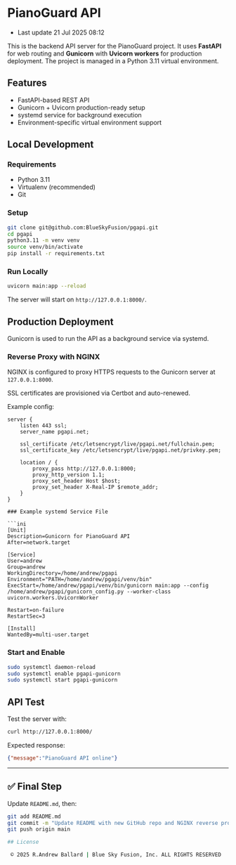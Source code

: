 # PianoGuard API
- Last update 21 Jul 2025 08:12

This is the backend API server for the PianoGuard project. It uses **FastAPI** for web routing and **Gunicorn** with **Uvicorn workers** for production deployment. The project is managed in a Python 3.11 virtual environment.

## Features

- FastAPI-based REST API
- Gunicorn + Uvicorn production-ready setup
- systemd service for background execution
- Environment-specific virtual environment support

## Local Development

### Requirements

- Python 3.11
- Virtualenv (recommended)
- Git

### Setup

```bash
git clone git@github.com:BlueSkyFusion/pgapi.git
cd pgapi
python3.11 -m venv venv
source venv/bin/activate
pip install -r requirements.txt
```

### Run Locally

```bash
uvicorn main:app --reload
```

The server will start on `http://127.0.0.1:8000/`.

## Production Deployment

Gunicorn is used to run the API as a background service via systemd.

### Reverse Proxy with NGINX

NGINX is configured to proxy HTTPS requests to the Gunicorn server at `127.0.0.1:8000`.

SSL certificates are provisioned via Certbot and auto-renewed.

Example config:
```nginx
server {
    listen 443 ssl;
    server_name pgapi.net;

    ssl_certificate /etc/letsencrypt/live/pgapi.net/fullchain.pem;
    ssl_certificate_key /etc/letsencrypt/live/pgapi.net/privkey.pem;

    location / {
        proxy_pass http://127.0.0.1:8000;
        proxy_http_version 1.1;
        proxy_set_header Host $host;
        proxy_set_header X-Real-IP $remote_addr;
    }
}

### Example systemd Service File

```ini
[Unit]
Description=Gunicorn for PianoGuard API
After=network.target

[Service]
User=andrew
Group=andrew
WorkingDirectory=/home/andrew/pgapi
Environment="PATH=/home/andrew/pgapi/venv/bin"
ExecStart=/home/andrew/pgapi/venv/bin/gunicorn main:app --config /home/andrew/pgapi/gunicorn_config.py --worker-class uvicorn.workers.UvicornWorker

Restart=on-failure
RestartSec=3

[Install]
WantedBy=multi-user.target
```

### Start and Enable

```bash
sudo systemctl daemon-reload
sudo systemctl enable pgapi-gunicorn
sudo systemctl start pgapi-gunicorn
```

## API Test

Test the server with:

```bash
curl http://127.0.0.1:8000/
```

Expected response:

```json
{"message":"PianoGuard API online"}
```

---

## ✅ Final Step

Update `README.md`, then:

```bash
git add README.md
git commit -m "Update README with new GitHub repo and NGINX reverse proxy section"
git push origin main

## License

 © 2025 R.Andrew Ballard | Blue Sky Fusion, Inc. ALL RIGHTS RESERVED
